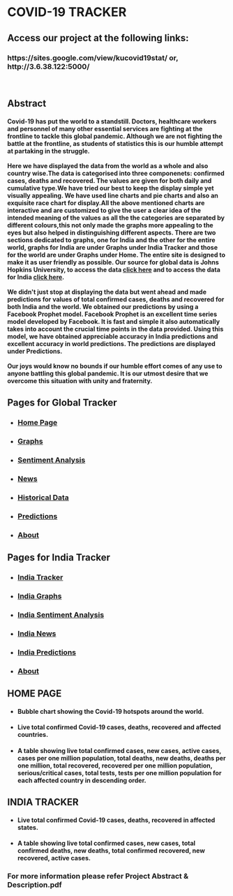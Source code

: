 <h1>COVID-19 TRACKER</h1>
<h2>Access our project at the following links:</h2>
<h3>https://sites.google.com/view/kucovid19stat/ or, http://3.6.38.122:5000/</h3>
<br>
<h2>Abstract</h2>
<h4>Covid-19 has put the world to a standstill. Doctors, healthcare workers and personnel of many other essential services are fighting at the frontline to tackle this global pandemic. Although we are not fighting the battle at the frontline, as students of statistics this is our humble attempt at partaking in the struggle.<br><br>
Here we have displayed the data from the world as a whole and also country wise.The data is categorised into three componenets: confirmed cases, deaths and recovered. The values are given for both daily and cumulative type.We have tried our best to keep the display simple yet visually appealing. We have used line charts and pie charts and also an exquisite race chart for display.All the above mentioned charts are interactive and are customized to give the user a clear idea of the intended meaning of the values as all the the categories are separated by different colours,this not only made the graphs more appealing to the eyes but also helped in distinguishing different aspects. There are two sections dedicated to graphs, one for India and the other for the entire world, graphs for India are under Graphs under India Tracker and those for the world are under Graphs under Home. The entire site is designed to make it as user friendly as possible. Our source for global data is Johns Hopkins University, to access the data <a href="https://github.com/CSSEGISandData/COVID-19" target="_blank">click here</a> and to access the data for India <a href="https://covid19india.org/" target="_blank">click here</a>.<br><br>
We didn't just stop at displaying the data but went ahead and made predictions for values of total confirmed cases, deaths and recovered for both India and the world. We obtained our predictions by using a Facebook Prophet model. Facebook Prophet is an excellent time series model developed by Facebook. It is fast and simple it also automatically takes into account the crucial time points in the data provided. Using this model, we have obtained appreciable accuracy in India predictions and excellent accuracy in world predictions. The predictions are displayed under Predictions.<br><br>
Our joys would know no bounds if our humble effort comes of any use to anyone battling this global pandemic. It is our utmost desire that we overcome this situation with unity and fraternity.</h4>
<h2>Pages for Global Tracker</h2>
<ul>
  <li><h3><a href="http://3.6.38.122:5000/" target="_blank">Home Page</a></h3></li>
  <li><h3><a href="http://3.6.38.122:5000/index_graph" target="_blank">Graphs</a></h3></li>
  <li><h3><a href="http://3.6.38.122:5000/index_sentiment" target="_blank">Sentiment Analysis</a></h3></li>
  <li><h3><a href="http://3.6.38.122:5000/index_news" target="_blank">News</a></h3></li>
  <li><h3><a href="http://3.6.38.122:5000/index_historical" target="_blank">Historical Data</a></h3></li>
  <li><h3><a href="http://3.6.38.122:5000/index_predictions" target="_blank">Predictions</a></h3></li>
  <li><h3><a href="http://3.6.38.122:5000/about" target="_blank">About</a></h3></li>
</ul>
<h2>Pages for India Tracker</h2>
<ul>
  <li><h3><a href="http://3.6.38.122:5000/india" target="_blank">India Tracker</a></h3></li>
  <li><h3><a href="http://3.6.38.122:5000/india_graph" target="_blank">India Graphs</a></h3></li>
  <li><h3><a href="http://3.6.38.122:5000/india_sentiment" target="_blank">India Sentiment Analysis</a></h3></li>
  <li><h3><a href="http://3.6.38.122:5000/india_news" target="_blank">India News</a></h3></li>
  <li><h3><a href="http://3.6.38.122:5000/india_predictions" target="_blank">India Predictions</a></h3></li>
  <li><h3><a href="http://3.6.38.122:5000/about" target="_blank">About</a></h3></li>
</ul>
<h2>HOME PAGE</h2>
<ul>
  <li><h4>Bubble chart showing the Covid-19 hotspots around the world.</h4></li>
  <li><h4>Live total confirmed Covid-19 cases, deaths, recovered and affected countries.</h4></li>
</ul>
<ul>
  <li><h4>A table showing live total confirmed cases, new cases, active cases, cases per one million population, total deaths, new deaths, deaths per one million, total recovered, recovered per one million population, serious/critical cases, total tests, tests per one million population for each affected country in descending order.</h4></li>
</ul>
<h2>INDIA TRACKER</h2>
<ul>
  <li><h4>Live total confirmed Covid-19 cases, deaths, recovered in affected states.</h4></li>
  <li><h4>A table showing live total confirmed cases, new cases, total confirmed deaths, new deaths, total confirmed recovered, new recovered, active cases.</h4></li>
</ul>
<h3>For more information please refer Project Abstract & Description.pdf</h3>
